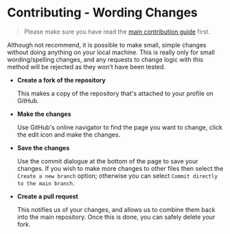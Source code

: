 # Contributing - Wording Changes

> Please make sure you have read the [main contribution
> guide][contributing-main] first.

Although not recommend, it is possible to make small, simple changes
without doing anything on your local machine. This is really only for
small wording/spelling changes, and any requests to change logic with
this method will be rejected as they won't have been tested.

* **Create a fork of the repository**

  This makes a copy of the repository that's attached to your profile on
  GitHub.

* **Make the changes**

  Use GitHub's online navigator to find the page you want to change,
  click the edit icon and make the changes.

* **Save the changes**

  Use the commit dialogue at the bottom of the page to save your
  changes. If you wish to make more changes to other files then select
  the `Create a new branch` option; otherwise you can select `Commit
  directly to the main branch`.

* **Create a pull request**

  This notifies us of your changes, and allows us to combine them back
  into the main repository. Once this is done, you can safely delete
  your fork.

[contributing-main]: ../../Contributing.md
